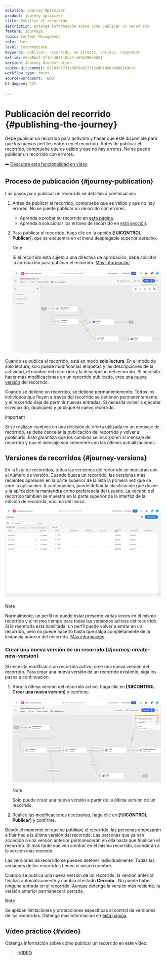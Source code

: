 ```yaml
---
solution: Journey Optimizer
product: journey optimizer
title: Publicar el recorrido
description: Obtenga información sobre cómo publicar un recorrido
feature: Journeys
topic: Content Management
role: User
level: Intermediate
keywords: publicar, recorrido, en directo, validez, comprobar
exl-id: e0ca8aef-4f1d-4631-8c34-1692d96e8b51
version: Journey Orchestration
source-git-commit: 62783c5731a8b78a8171fdadb1da8a680d249efd
workflow-type: tm+mt
source-wordcount: '600'
ht-degree: 42%

---
```


# Publicación del recorrido {#publishing-the-journey}

Debe publicar un recorrido para activarlo y hacer que esté disponible para que los nuevos perfiles entren en el recorrido. Antes de publicar el recorrido, compruebe que es válido y que no hay errores. No se puede publicar un recorrido con errores.

➡️ [Descubra esta funcionalidad en vídeo](#video)

## Proceso de publicación {#journey-publication}

Los pasos para publicar un recorrido se detallan a continuación:

1. Antes de publicar el recorrido, compruebe que es válido y que no hay errores. No se puede publicar un recorrido con errores.

   * Aprenda a probar su recorrido en [esta página](testing-the-journey.md).
   * Aprenda a solucionar los errores de recorrido en [esta sección](../building-journeys/troubleshooting.md#checking-for-errors-before-testing).

1. Para publicar el recorrido, haga clic en la opción **[!UICONTROL Publicar]**, que se encuentra en el menú desplegable superior derecho.

   >[!NOTE]
   >
   > Si el recorrido está sujeto a una directiva de aprobación, debe solicitar la aprobación para publicar el recorrido. [Más información](../test-approve/gs-approval.md)

   ![](assets/journeyuc1_18.png)

Cuando se publica el recorrido, está en modo **solo lectura**. En el modo de solo lectura, solo puede modificar las etiquetas y las descripciones de la actividad, el nombre del recorrido y la descripción del recorrido. Si necesita hacer más modificaciones en un recorrido publicado, cree [una nueva versión](journey-ui.md#journey-versions) del recorrido.

Cuando se detiene un recorrido, se detiene permanentemente. Todos los individuos que fluyen a través del recorrido se detienen permanentemente, y el recorrido deja de permitir nuevas entradas. Si necesita volver a ejecutar el recorrido, duplíquelo y publique el nuevo recorrido.

>[!IMPORTANT]
>
>Si se realizan cambios en una decisión de oferta utilizada en un mensaje de recorrido, se debe cancelar la publicación del recorrido y volver a publicarlo. Esto garantiza que los cambios se incorporen al mensaje del recorrido y que el mensaje sea coherente con las últimas actualizaciones.

## Versiones de recorridos {#journey-versions}

En la lista de recorridos, todas las versiones del recorrido se muestran con el número de versión. Cuando busca un recorrido, las versiones más recientes aparecen en la parte superior de la lista la primera vez que se abre la aplicación. A continuación, puede definir la clasificación que desee y la aplicación la mantendrá como preferencia del usuario. La versión del recorrido también se muestra en la parte superior de la interfaz de la edición de recorrido, encima del lienzo.

![](assets/journeyversions1.png)

>[!NOTE]
>
>Normalmente, un perfil no puede estar presente varias veces en el mismo recorrido y al mismo tiempo para todas las versiones activas del recorrido. Si la reentrada está habilitada, un perfil puede volver a entrar en un recorrido, pero no puede hacerlo hasta que salga completamente de la instancia anterior del recorrido. [Más información](entry-management.md).

### Crear una nueva versión de un recorrido {#journey-create-new-version}

Si necesita modificar a un recorrido activo, cree una nueva versión del recorrido. Para crear una nueva versión de un recorrido existente, siga los pasos a continuación:

1. Abra la última versión del recorrido activo, haga clic en **[!UICONTROL Crear una nueva versión]** y confirme.

   ![](assets/journeyversions2.png)

   >[!NOTE]
   >
   >Solo puede crear una nueva versión a partir de la última versión de un recorrido.

1. Realice las modificaciones necesarias, haga clic en **[!UICONTROL Publicar]** y confirme.

Desde el momento en que se publique el recorrido, las personas empezarán a fluir hacia la última versión del recorrido. Las personas que ya han accedido a una versión anterior permanecerán en ella hasta que finalicen el recorrido. Si más tarde vuelven a entrar en el mismo recorrido, accederán a la versión más reciente.

Las versiones de recorrido se pueden detener individualmente. Todas las versiones de los recorridos tienen el mismo nombre.

Cuando se publica una nueva versión de un recorrido, la versión anterior finaliza automáticamente y cambia al estado **Cerrado.**. No puede haber ninguna entrada en el recorrido. Aunque detenga la versión más reciente, la versión anterior permanecerá cerrada.


>[!NOTE]
>
>Se aplican limitaciones y protecciones específicas al control de versiones de los recorridos. Obtenga más información en [esta página](../start/guardrails.md#journey-versions-journey-versions-g).


## Vídeo práctico {#video}

Obtenga información sobre cómo publicar un recorrido en este vídeo:

>[!VIDEO](https://video.tv.adobe.com/v/3427933?quality=12&captions=spa)